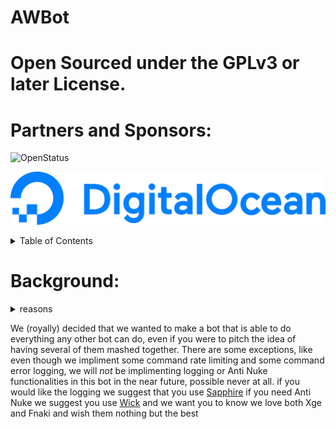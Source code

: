 # AWBot

# Open Sourced under the GPLv3 or later License.

# Partners and Sponsors:

![[OpenStatus](https://openstatus.dev)](./assets/)

![[Digital Ocean](https://digitalocean.com)](./assets/branding/digitalocean.png)


<details>
<summary>Table of Contents</summary>

- [AWBot](#awbot)
- [License](#open-sourced-under-the-gplv3-or-later-license)
- [Table of Contents](#table-of-contents)
- [Background](#background)
</details>

# Background:

<details>
    <summary>reasons</summary>

There are many reasons for this project, some of them good some of them bad. All of them have to do with the general landscape of Discord right now and the way that Discord is treating *good* developers, and how developers are treating users and what discord is letting *bad* developers get away with.

</details>

We (royally) decided that we wanted to make a bot that is able to do everything any other bot can do, even if you were to pitch the idea of having several of them mashed together. There are some exceptions, like even though we impliment some command rate limiting and some command error logging, we will *not* be implimenting logging or Anti Nuke functionalities in this bot in the near future, possible never at all. if you would like the logging we suggest that you use [Sapphire](https://sapphire.xyz/?ref=awbot) if you need Anti Nuke we suggest you use [Wick](https://wickbot.com/?ref=awbot) and we want you to know we love both Xge and Fnaki and wish them nothing but the best
